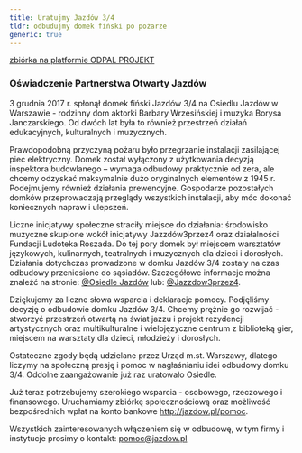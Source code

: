 ```yaml
---
title: Uratujmy Jazdów 3/4
tldr: odbudujmy domek fiński po pożarze
generic: true
---
```

[zbiórka na platformie ODPAL PROJEKT](https://odpalprojekt.pl/projekty/pokaz/1846,uratujmy-jazdow-34---odbudujmy-domek-finski-po-pozarze)

### Oświadczenie Partnerstwa Otwarty Jazdów

3 grudnia 2017 r. spłonął domek fiński  Jazdów 3/4 na Osiedlu Jazdów w Warszawie - rodzinny dom aktorki Barbary Wrzesińskiej  i muzyka Borysa Janczarskiego. Od dwóch lat była to również przestrzeń działań edukacyjnych,  kulturalnych i muzycznych.

Prawdopodobną przyczyną pożaru było przegrzanie  instalacji zasilającej piec elektryczny. Domek został wyłączony z użytkowania decyzją  inspektora budowlanego – wymaga odbudowy praktycznie od zera, ale chcemy odzyskać  maksymalnie dużo oryginalnych elementów z
1945 r. Podejmujemy również działania  prewencyjne. Gospodarze pozostałych domków przeprowadzają przeglądy wszystkich instalacji,  aby móc dokonać koniecznych napraw i ulepszeń.

Liczne inicjatywy społeczne straciły  miejsce do działania:
środowisko muzyczne skupione wokół inicjatywy Jazzdów3przez4  oraz działalności Fundacji Ludoteka Roszada. Do tej pory domek był miejscem warsztatów  językowych, kulinarnych, teatralnych i muzycznych dla dzieci i dorosłych. Działania  dotychczas prowadzone w domku Jazdów 3/4 zostały na czas odbudowy przeniesione do  sąsiadów. Szczegółowe informacje można znaleźć na stronie:
[@Osiedle Jazdów](https://www.facebook.com/jazdow) lub: [@Jazzdow3przez4](https://www.facebook.com/Jazzdow3przez4/).

Dziękujemy  za liczne słowa wsparcia i deklaracje pomocy. Podjęliśmy decyzję o odbudowie domku  Jazdów 3/4. Chcemy prężnie go rozwijać - stworzyć przestrzeń otwartą na świat jazzu  i projekt rezydencji artystycznych oraz multikulturalne i wielojęzyczne centrum  z biblioteką gier, miejscem na warsztaty dla dzieci, młodzieży i dorosłych.

Ostateczne  zgody będą udzielane przez Urząd m.st. Warszawy, dlatego liczymy  na społeczną presję i pomoc w nagłaśnianiu idei odbudowy domku 3/4. Oddolne zaangażowanie już raz uratowało  Osiedle.

Już teraz potrzebujemy szerokiego wsparcia - osobowego, rzeczowego  i finansowego. Uruchamiamy zbiórkę społecznościową oraz możliwość bezpośrednich  wpłat na konto bankowe http://jazdow.pl/pomoc.

Wszystkich zainteresowanych  włączeniem się w odbudowę, w tym firmy i instytucje prosimy o kontakt: 
pomoc@jazdow.pl
